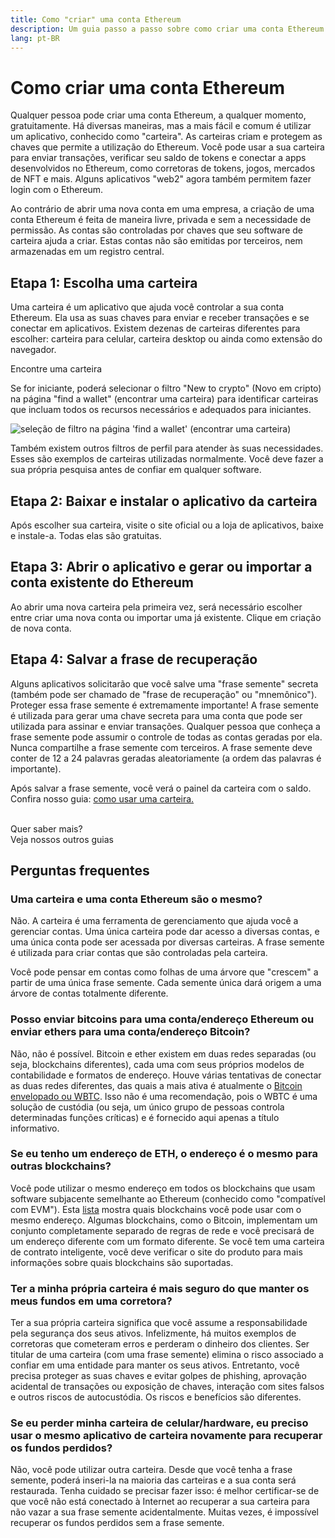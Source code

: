 ```yaml
---
title: Como "criar" uma conta Ethereum
description: Um guia passo a passo sobre como criar uma conta Ethereum usando uma carteira.
lang: pt-BR
---
```


# Como criar uma conta Ethereum

Qualquer pessoa pode criar uma conta Ethereum, a qualquer momento, gratuitamente. Há diversas maneiras, mas a mais fácil e comum é utilizar um aplicativo, conhecido como "carteira". As carteiras criam e protegem as chaves que permite a utilização do Ethereum. Você pode usar a sua carteira para enviar transações, verificar seu saldo de tokens e conectar a apps desenvolvidos no Ethereum, como corretoras de tokens, jogos, mercados de NFT e mais. Alguns aplicativos "web2" agora também permitem fazer login com o Ethereum.

Ao contrário de abrir uma nova conta em uma empresa, a criação de uma conta Ethereum é feita de maneira livre, privada e sem a necessidade de permissão. As contas são controladas por chaves que seu software de carteira ajuda a criar. Estas contas não são emitidas por terceiros, nem armazenadas em um registro central.

## Etapa 1: Escolha uma carteira

Uma carteira é um aplicativo que ajuda você controlar a sua conta Ethereum. Ela usa as suas chaves para enviar e receber transações e se conectar em aplicativos. Existem dezenas de carteiras diferentes para escolher: carteira para celular, carteira desktop ou ainda como extensão do navegador.

<ButtonLink to="/wallets/find-wallet/">
  Encontre uma carteira
</ButtonLink>

Se for iniciante, poderá selecionar o filtro "New to crypto" (Novo em cripto) na página "find a wallet" (encontrar uma carteira) para identificar carteiras que incluam todos os recursos necessários e adequados para iniciantes.

![seleção de filtro na página 'find a wallet' (encontrar uma carteira)](./wallet-box.png)

Também existem outros filtros de perfil para atender às suas necessidades. Esses são exemplos de carteiras utilizadas normalmente. Você deve fazer a sua própria pesquisa antes de confiar em qualquer software.

## Etapa 2: Baixar e instalar o aplicativo da carteira

Após escolher sua carteira, visite o site oficial ou a loja de aplicativos, baixe e instale-a. Todas elas são gratuitas.

## Etapa 3: Abrir o aplicativo e gerar ou importar a conta existente do Ethereum

Ao abrir uma nova carteira pela primeira vez, será necessário escolher entre criar uma nova conta ou importar uma já existente. Clique em criação de nova conta.

## Etapa 4: Salvar a frase de recuperação

Alguns aplicativos solicitarão que você salve uma "frase semente" secreta (também pode ser chamado de "frase de recuperação" ou "mnemônico"). Proteger essa frase semente é extremamente importante! A frase semente é utilizada para gerar uma chave secreta para uma conta que pode ser utilizada para assinar e enviar transações. Qualquer pessoa que conheça a frase semente pode assumir o controle de todas as contas geradas por ela. Nunca compartilhe a frase semente com terceiros. A frase semente deve conter de 12 a 24 palavras geradas aleatoriamente (a ordem das palavras é importante).

Após salvar a frase semente, você verá o painel da carteira com o saldo. Confira nosso guia: [como usar uma carteira.](/guides/how-to-use-a-wallet)

 <br />

<InfoBanner shouldSpaceBetween emoji=":eyes:">
  <div>Quer saber mais?</div>
  <ButtonLink to="/guides/">
    Veja nossos outros guias
  </ButtonLink>
</InfoBanner>

## Perguntas frequentes

### Uma carteira e uma conta Ethereum são o mesmo?

Não. A carteira é uma ferramenta de gerenciamento que ajuda você a gerenciar contas. Uma única carteira pode dar acesso a diversas contas, e uma única conta pode ser acessada por diversas carteiras. A frase semente é utilizada para criar contas que são controladas pela carteira.

Você pode pensar em contas como folhas de uma árvore que "crescem" a partir de uma única frase semente. Cada semente única dará origem a uma árvore de contas totalmente diferente.

### Posso enviar bitcoins para uma conta/endereço Ethereum ou enviar ethers para uma conta/endereço Bitcoin?

Não, não é possível. Bitcoin e ether existem em duas redes separadas (ou seja, blockchains diferentes), cada uma com seus próprios modelos de contabilidade e formatos de endereço. Houve várias tentativas de conectar as duas redes diferentes, das quais a mais ativa é atualmente o [Bitcoin envelopado ou WBTC](https://www.bitcoin.com/get-started/what-is-wbtc/). Isso não é uma recomendação, pois o WBTC é uma solução de custódia (ou seja, um único grupo de pessoas controla determinadas funções críticas) e é fornecido aqui apenas a título informativo.

### Se eu tenho um endereço de ETH, o endereço é o mesmo para outras blockchains?

Você pode utilizar o mesmo endereço em todos os blockchains que usam software subjacente semelhante ao Ethereum (conhecido como "compatível com EVM"). Esta [lista](https://chainlist.org/) mostra quais blockchains você pode usar com o mesmo endereço. Algumas blockchains, como o Bitcoin, implementam um conjunto completamente separado de regras de rede e você precisará de um endereço diferente com um formato diferente. Se você tem uma carteira de contrato inteligente, você deve verificar o site do produto para mais informações sobre quais blockchains são suportadas.

### Ter a minha própria carteira é mais seguro do que manter os meus fundos em uma corretora?

Ter a sua própria carteira significa que você assume a responsabilidade pela segurança dos seus ativos. Infelizmente, há muitos exemplos de corretoras que cometeram erros e perderam o dinheiro dos clientes. Ser titular de uma carteira (com uma frase semente) elimina o risco associado a confiar em uma entidade para manter os seus ativos. Entretanto, você precisa proteger as suas chaves e evitar golpes de phishing, aprovação acidental de transações ou exposição de chaves, interação com sites falsos e outros riscos de autocustódia. Os riscos e benefícios são diferentes.

### Se eu perder minha carteira de celular/hardware, eu preciso usar o mesmo aplicativo de carteira novamente para recuperar os fundos perdidos?

Não, você pode utilizar outra carteira. Desde que você tenha a frase semente, poderá inseri-la na maioria das carteiras e a sua conta será restaurada. Tenha cuidado se precisar fazer isso: é melhor certificar-se de que você não está conectado à Internet ao recuperar a sua carteira para não vazar a sua frase semente acidentalmente. Muitas vezes, é impossível recuperar os fundos perdidos sem a frase semente.
